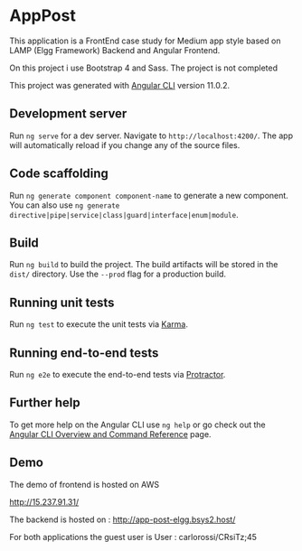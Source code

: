 # AppPost
This application is a FrontEnd case study for Medium app style based on LAMP (Elgg Framework) Backend and Angular Frontend. 

On this project i use Bootstrap 4 and Sass. The project is not completed

This project was generated with [Angular CLI](https://github.com/angular/angular-cli) version 11.0.2.

## Development server

Run `ng serve` for a dev server. Navigate to `http://localhost:4200/`. The app will automatically reload if you change any of the source files.

## Code scaffolding

Run `ng generate component component-name` to generate a new component. You can also use `ng generate directive|pipe|service|class|guard|interface|enum|module`.

## Build

Run `ng build` to build the project. The build artifacts will be stored in the `dist/` directory. Use the `--prod` flag for a production build.

## Running unit tests

Run `ng test` to execute the unit tests via [Karma](https://karma-runner.github.io).

## Running end-to-end tests

Run `ng e2e` to execute the end-to-end tests via [Protractor](http://www.protractortest.org/).

## Further help

To get more help on the Angular CLI use `ng help` or go check out the [Angular CLI Overview and Command Reference](https://angular.io/cli) page.

## Demo 
The demo of frontend is hosted on AWS

http://15.237.91.31/

The backend is hosted on :
http://app-post-elgg.bsys2.host/

For both applications the guest user is
User : carlorossi/CRsiTz;45
